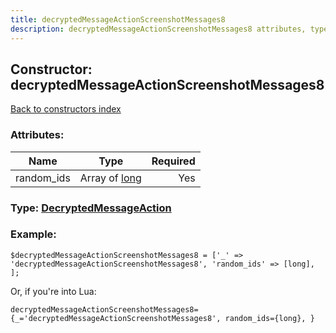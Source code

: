```yaml
---
title: decryptedMessageActionScreenshotMessages8
description: decryptedMessageActionScreenshotMessages8 attributes, type and example
---
```

## Constructor: decryptedMessageActionScreenshotMessages8  
[Back to constructors index](index.md)



### Attributes:

| Name     |    Type       | Required |
|----------|:-------------:|---------:|
|random\_ids|Array of [long](../types/long.md) | Yes|



### Type: [DecryptedMessageAction](../types/DecryptedMessageAction.md)


### Example:

```
$decryptedMessageActionScreenshotMessages8 = ['_' => 'decryptedMessageActionScreenshotMessages8', 'random_ids' => [long], ];
```  

Or, if you're into Lua:  


```
decryptedMessageActionScreenshotMessages8={_='decryptedMessageActionScreenshotMessages8', random_ids={long}, }

```


